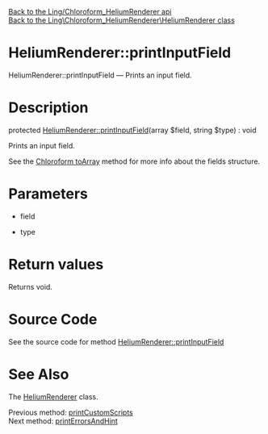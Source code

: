 [Back to the Ling/Chloroform_HeliumRenderer api](https://github.com/lingtalfi/Chloroform_HeliumRenderer/blob/master/doc/api/Ling/Chloroform_HeliumRenderer.md)<br>
[Back to the Ling\Chloroform_HeliumRenderer\HeliumRenderer class](https://github.com/lingtalfi/Chloroform_HeliumRenderer/blob/master/doc/api/Ling/Chloroform_HeliumRenderer/HeliumRenderer.md)


HeliumRenderer::printInputField
================



HeliumRenderer::printInputField — Prints an input field.




Description
================


protected [HeliumRenderer::printInputField](https://github.com/lingtalfi/Chloroform_HeliumRenderer/blob/master/doc/api/Ling/Chloroform_HeliumRenderer/HeliumRenderer/printInputField.md)(array $field, string $type) : void




Prints an input field.

See the [Chloroform toArray](https://github.com/lingtalfi/Chloroform/blob/master/doc/api/Ling/Chloroform/Form/Chloroform/toArray.md) method for more info about the fields structure.




Parameters
================


- field

    

- type

    


Return values
================

Returns void.








Source Code
===========
See the source code for method [HeliumRenderer::printInputField](https://github.com/lingtalfi/Chloroform_HeliumRenderer/blob/master/HeliumRenderer.php#L1154-L1227)


See Also
================

The [HeliumRenderer](https://github.com/lingtalfi/Chloroform_HeliumRenderer/blob/master/doc/api/Ling/Chloroform_HeliumRenderer/HeliumRenderer.md) class.

Previous method: [printCustomScripts](https://github.com/lingtalfi/Chloroform_HeliumRenderer/blob/master/doc/api/Ling/Chloroform_HeliumRenderer/HeliumRenderer/printCustomScripts.md)<br>Next method: [printErrorsAndHint](https://github.com/lingtalfi/Chloroform_HeliumRenderer/blob/master/doc/api/Ling/Chloroform_HeliumRenderer/HeliumRenderer/printErrorsAndHint.md)<br>

